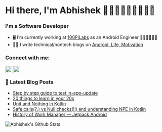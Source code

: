 # Hi there, I'm Abhishek 👋👋👋👱🏼‍♂️👱🏼‍♂️

### I'm a Software Developer

<!-- <p align="left"> <img src="https://komarev.com/ghpvc/?username=mishra3452&label=Views&color=blue&style=plastic" alt="mishra3452" /> </p> -->

- 🖥️ I’m currently working at [100PiLabs](https://100pilabs.com/) as an Android Engineer 🧑‍💻🧑‍💻🧑‍💻
- ✍🏻 I write technical/nontech blogs on [Android, Life, Motivation](https://medium.com/@wandering.soul)
<!-- - 🏏 Fun fact: I'm a Kohli fan, but that doesn't mean I hate Dhoni -->

### Connect with me:

<!-- <a href="https://twitter.com/hiii_sumit">
  <img align="left" alt="Abhishek's Twitter" width="22px" src="https://cdn.jsdelivr.net/npm/simple-icons@v3/icons/twitter.svg" />
</a> -->
<a href="https://www.linkedin.com/in/abhishekint16/">
  <img align="left" alt="Abhishek's Linkdein" width="22px" src="https://cdn.jsdelivr.net/npm/simple-icons@v3/icons/linkedin.svg" />
</a>
<a href="https://www.instagram.com/akjjitu">
  <img align="left" alt="Abhishek's Instagram" width="22px" src="https://cdn.jsdelivr.net/npm/simple-icons@v3/icons/instagram.svg" />
</a>
<!-- <a href="https://www.facebook.com/mishra3452">
  <img align="left" alt="Abhishek's Facebook" width="22px" src="https://cdn.jsdelivr.net/npm/simple-icons@v3/icons/facebook.svg" />
</a> -->

<br />

### 📕 Latest Blog Posts
<!-- BLOG-POST-LIST:START -->
- [Step by step guide to test in-app-update](https://medium.com/@wandering.soul/step-by-step-guide-to-test-in-app-update-implementation-68f9ed3619c)
- [20 things to learn in your 20s](https://medium.com/@wandering.soul/20-things-to-learn-in-your-20s-in-2020-3247ab4bdc9d)
- [Unit and Nothing in Kotlin](https://medium.com/@wandering.soul/unit-vs-nothing-in-kotlin-1083fca51d5c)
- [Safe calls(?.) vs Null checks(!!) and understanding NPE in Kotlin](https://medium.com/@wandering.soul/safe-calls-vs-null-checks-and-understanding-npe-in-kotlin-a854ace53987)
- [History of Work Manager — Jetpack Android](https://medium.com/@wandering.soul/history-of-work-manager-jetpack-android-acef9ff07a6)
<!-- BLOG-POST-LIST:END -->

<img align="left" alt="Abhishek's Github Stats" src="https://github-readme-stats.vercel.app/api?username=abhiint16&show_icons=true" />

